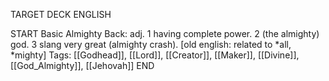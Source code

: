 TARGET DECK
ENGLISH

START
Basic
Almighty
Back: adj. 1 having complete power. 2 (the almighty) god. 3 slang very great (almighty crash). [old english: related to *all, *mighty]
Tags: [[Godhead]], [[Lord]], [[Creator]], [[Maker]], [[Divine]], [[God_Almighty]], [[Jehovah]]
END
